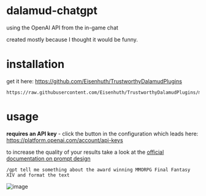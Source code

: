 # dalamud-chatgpt
using the OpenAI API from the in-game chat

created mostly because I thought it would be funny.

# installation
get it here: https://github.com/Eisenhuth/TrustworthyDalamudPlugins
```
https://raw.githubusercontent.com/Eisenhuth/TrustworthyDalamudPlugins/master/pluginmaster.json
```
# usage

**requires an API key** - click the button in the configuration which leads here: https://platform.openai.com/account/api-keys

to increase the quality of your results take a look at the [official documentation on prompt design](https://platform.openai.com/docs/guides/completion/prompt-design)


`/gpt tell me something about the award winning MMORPG Final Fantasy XIV and format the text`

![image](https://user-images.githubusercontent.com/47415874/209755099-880b50e7-4346-45e4-be94-175910a378b8.png)
